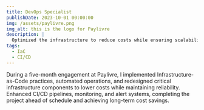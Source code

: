 ```yaml
---
title: DevOps Specialist
publishDate: 2023-10-01 00:00:00
img: /assets/paylivre.png
img_alt: this is the logo for Paylivre
description: |
  Optimized the infrastructure to reduce costs while ensuring scalability and performance in a fast-paced financial environment.
tags:
  - IaC
  - CI/CD
---
```

During a five-month engagement at Paylivre, I implemented Infrastructure-as-Code practices, automated operations, and redesigned critical infrastructure components to lower costs while maintaining reliability. Enhanced CI/CD pipelines, monitoring, and alert systems, completing the project ahead of schedule and achieving long-term cost savings.

